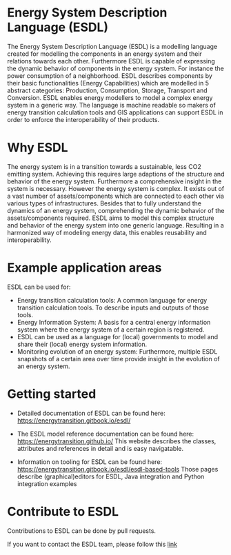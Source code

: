 # Energy System Description Language (ESDL)

The Energy System Description Language (ESDL) is a modelling language created for modelling the components in an energy system and their relations towards each other. Furthermore ESDL is capable of expressing the dynamic behavior of components in the energy system. For instance the power consumption of a neighborhood. ESDL describes components by their basic functionalities (Energy Capabilities) which are modelled in 5 abstract categories: Production, Consumption, Storage, Transport and Conversion. ESDL enables energy modellers to model a complex energy system in a generic way. The language is machine readable so makers of energy transition calculation tools and GIS applications can support ESDL in order to enforce the interoperability of their products.

# Why ESDL
The energy system is in a transition towards a sustainable, less CO2 emitting system. Achieving this requires large adaptions of the structure and behavior of the energy system. Furthermore a comprehensive insight in the system is necessary. However the energy system is complex. It exists out of a vast number of assets/components which are connected to each other via various types of infrastructures. Besides that to fully understand the dynamics of an energy system, comprehending the dynamic behavior of the assets/components required. ESDL aims to model this complex structure and behavior of the energy system into one generic language. Resulting in a harmonized way of modeling energy data, this enables reusability and interoperability.

# Example application areas
ESDL can be used for: 

* Energy transition calculation tools: A common language for energy transition calculation tools. To describe inputs and outputs of those tools. 
* Energy Information System: A basis for a central energy information system where the energy system of a certain region is registered. 
* ESDL can be used as a language for (local) governments to model and share their (local) energy system information. 
* Monitoring evolution of an energy system: Furthermore, multiple ESDL snapshots of a certain area over time provide insight in the evolution of an energy system. 

# Getting started
- Detailed documentation of ESDL can be found here:
https://energytransition.gitbook.io/esdl/

- The ESDL model reference documentation can be found here:
https://energytransition.github.io/
This website describes the classes, attributes and references in detail and is easy navigatable.

- Information on tooling for ESDL can be found here:
https://energytransition.gitbook.io/esdl/esdl-based-tools
Those pages describe (graphical)editors for ESDL, Java integration and Python integration examples

# Contribute to ESDL
Contributions to ESDL can be done by pull requests.

If you want to contact the ESDL team, please follow this [link](https://www.tno.nl/nl/aandachtsgebieden/informatie-communicatie-technologie/expertisegroepen/monitoring-control-services/grip-op-de-energietransitie-met-esdl/)


